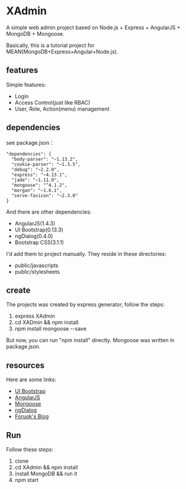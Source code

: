 # XAdmin

A simple web admin project based on Node.js + Express + AngularJS + MongoDB + Mongoose.

Basically, this is a tutorial project for MEAN(MongoDB+Express+Angular+Node.js).

## features

Simple features:

- Login
- Access Control(just like RBAC)
- User, Role, Action(menu) management

## dependencies

see package.json：

    "dependencies": {
      "body-parser": "~1.13.2",
      "cookie-parser": "~1.3.5",
      "debug": "~2.2.0",
      "express": "~4.13.1",
      "jade": "~1.11.0",
      "mongoose": "^4.1.2",
      "morgan": "~1.6.1",
      "serve-favicon": "~2.3.0"
    }

And there are other dependencies:

- AngularJS(1.4.3)
- UI Bootstrap(0.13.3)
- ngDialog(0.4.0)
- Bootstrap CSS(3.1.1)

I'd add them to project manually. They reside in these directories:

- public/javascripts 
- public/stylesheets

## create

The projects was created by express generator, follow the steps:

1. express XAdmin
2. cd XADmin && npm install
3. npm install mongoose --save

But now, you can run "npm install" directly. Mongoose was written in package.json.

## resources

Here are some links:

- [UI Bootstrap](https://github.com/angular-ui/bootstrap)
- [AngularJS](http://angularjs.org/)
- [Mongoose](http://mongoosejs.com/)
- [ngDialog](https://github.com/likeastore/ngDialog)
- [Foruok's Blog](http://blog.csdn.net/foruok)

## Run

Follow these steps:

1. clone
2. cd XAdmin && npm install
3. install MongoDB && run it
4. npm start
